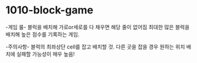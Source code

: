 # 1010-block-game
-게임 룰-
블럭을 배치해 가로or세로를 다 채우면 해당 줄이 없어짐
최대한 많은 블럭을 배치해 높은 점수를 기록하는 게임.

-주의사항-
블럭의 최좌상단 cell를 잡고 배치할 것. 다른 곳을 잡을 경우 원하는 위치 배치에 실패할 가능성이 매우 높음!
